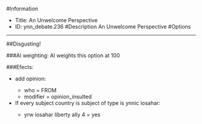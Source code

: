 #Information
 - Title: An Unwelcome Perspective
 - ID: ynn_debate.236
#Description
An Unwelcome Perspective
#Options

___
##Disgusting!

###AI weighting:
AI weights this option at 100


###Efects:<ul><li>add opinion:</li><ul><li>who = FROM</li><li>modifier = opinion_insulted</li></ul><li>If every subject country is subject of type is ynnic iosahar:</li><ul><li>yrw iosahar liberty ally 4 = yes</li></ul></ul>
